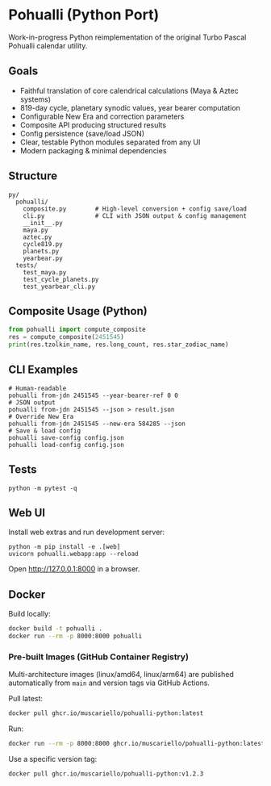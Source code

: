 # Pohualli (Python Port)

Work-in-progress Python reimplementation of the original Turbo Pascal Pohualli calendar utility.

## Goals

- Faithful translation of core calendrical calculations (Maya & Aztec systems)
- 819-day cycle, planetary synodic values, year bearer computation
- Configurable New Era and correction parameters
- Composite API producing structured results
- Config persistence (save/load JSON)
- Clear, testable Python modules separated from any UI
- Modern packaging & minimal dependencies

## Structure

```
py/
  pohualli/
    composite.py        # High-level conversion + config save/load
    cli.py              # CLI with JSON output & config management
    __init__.py
    maya.py
    aztec.py
    cycle819.py
    planets.py
    yearbear.py
  tests/
    test_maya.py
    test_cycle_planets.py
    test_yearbear_cli.py
```

## Composite Usage (Python)
```python
from pohualli import compute_composite
res = compute_composite(2451545)
print(res.tzolkin_name, res.long_count, res.star_zodiac_name)
```

## CLI Examples
```
# Human-readable
pohualli from-jdn 2451545 --year-bearer-ref 0 0
# JSON output
pohualli from-jdn 2451545 --json > result.json
# Override New Era
pohualli from-jdn 2451545 --new-era 584285 --json
# Save & load config
pohualli save-config config.json
pohualli load-config config.json
```

## Tests
```
python -m pytest -q
```

## Web UI
Install web extras and run development server:
```
python -m pip install -e .[web]
uvicorn pohualli.webapp:app --reload
```
Open http://127.0.0.1:8000 in a browser.

## Docker

Build locally:

```bash
docker build -t pohualli .
docker run --rm -p 8000:8000 pohualli
```

### Pre-built Images (GitHub Container Registry)

Multi-architecture images (linux/amd64, linux/arm64) are published automatically from `main` and version tags via GitHub Actions.

Pull latest:

```bash
docker pull ghcr.io/muscariello/pohualli-python:latest
```

Run:

```bash
docker run --rm -p 8000:8000 ghcr.io/muscariello/pohualli-python:latest
```

Use a specific version tag:

```bash
docker pull ghcr.io/muscariello/pohualli-python:v1.2.3
```
